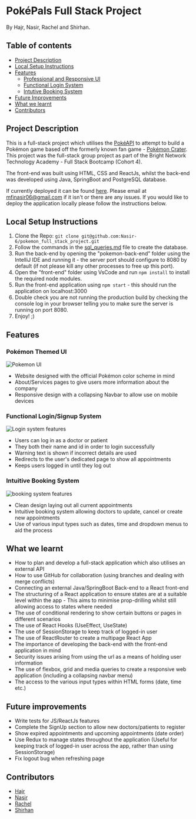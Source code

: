 # PokéPals Full Stack Project

By Hajr, Nasir, Rachel and Shirhan.

## Table of contents
<!--ts-->
* [Project Description](#project-description)
* [Local Setup Instructions](#local-setup-instructions)
* [Features](#features)
    * [Professional and Responsive UI](#professional-and-responsive-ui)
    * [Functional Login System](#functional-login-system)
    * [Intutive Booking System](#intuitive-booking-system)
* [Future Improvements](#future-improvements)
* [What we learnt](#what-we-learnt)
* [Contributors](#contributors)

<!--te-->



## Project Description

This is a full-stack project which utilises the [PokéAPI](https://pokeapi.co/) to attempt to build a Pokémon game based off the formerly known fan game - [Pokémon Crater](https://bulbapedia.bulbagarden.net/wiki/Pok%C3%A9mon_Vortex).  
This project was the full-stack group project as part of the Bright Network Technology Academy - Full Stack Bootcamp (Cohort 4).

The front-end was built using HTML, CSS and ReactJs, whilst the back-end was developed using Java, SpringBoot and PostgreSQL database.

If currently deployed it can be found [here](https://nasir-6.github.io/Tic-Tac-Toe-Group-Project/). Please email at mfinasir06@gmail.com if it isn't or there are any issues.
If you would like to deploy the application locally please follow the instructions below.

## Local Setup Instructions

1. Clone the Repo:
   ```git clone git@github.com:Nasir-6/pokemon_full_stack_project.git```
2. Follow the commands in the [sql_queries.md](https://github.com/Nasir-6/pokemon_full_stack_project/blob/main/pokemon-back-end/sql_queries.md) file to create the database.
3. Run the back-end by opening the "pokemon-back-end" folder using the IntelliJ IDE and running it - the server port should configure to 8080 by default (if not please kill any other processes to free up this port).
4. Open the "front-end" folder using VsCode and run ```npm install``` to install the required node modules.
5. Run the front-end application using ```npm start``` - this should run the application on localhost:3000
6. Double check you are not running the production build by checking the console log in your browser telling you to make sure the server is running on port 8080.
7. Enjoy! ;)



## Features
### Pokémon Themed UI
![Pokemon UI](https://github.com/Nasir-6/health-first-front-end-project/blob/main/demo_gifs/responsive_UI_demo.gif)
- Website designed with the official Pokémon color scheme in mind
- About/Services pages to give users more information about the company
- Responsive design with a collapsing Navbar to allow use on mobile devices

### Functional Login/Signup System
![Login system features](https://github.com/Nasir-6/health-first-front-end-project/blob/main/demo_gifs/login_system_demo.gif)
- Users can log in as a doctor or patient
- They both their name and id in order to login successfully
- Warning text is shown if incorrect details are used
- Redirects to the user's dedicated page to show all appointments
- Keeps users logged in until they log out

### Intuitive Booking System
![booking system features](https://github.com/Nasir-6/health-first-front-end-project/blob/main/demo_gifs/Booking_system_demo.gif)
- Clean design laying out all current appointments
- Intuitive booking system allowing doctors to update, cancel or create new appointments
- Use of various input types such as dates, time and dropdown menus to aid the process


## What we learnt
- How to plan and develop a full-stack application which also utilises an external API
- How to use GitHub for collaboration (using branches and dealing with merge conflicts)
- Connecting an external Java/SpringBoot Back-end to a React front-end
- The structuring of a React application to ensure states are at a suitable level within the app - This aims to minimise prop-drilling whilst still allowing access to states where needed
- The use of conditional rendering to show certain buttons or pages in different scenarios
- The use of React Hooks (UseEffect, UseState)
- The use of SessionStorage to keep track of logged-in user
- The use of ReactRouter to create a multipage React App
- The importance of developing the back-end with the front-end application in mind
- Security issues arising from using the url as a means of holding user information
- The use of flexbox, grid and media queries to create a responsive web application (including a collapsing navbar menu)
- The access to the various input types within HTML forms (date, time etc.)

## Future improvements
- Write tests for JS/ReactJs features
- Complete the SignUp section to allow new doctors/patients to register
- Show expired appointments and upcoming appointments (date order)
- Use Redux to manage states throughout the application (Useful for keeping track of logged-in user across the app, rather than using SessionStorage)
- Fix logout bug when refreshing page

## Contributors

- [Hajr](https://github.com/hdelli)
- [Nasir](https://github.com/Nasir-6)
- [Rachel](https://github.com/RKaurB)
- [Shirhan](https://github.com/shirhan25)
